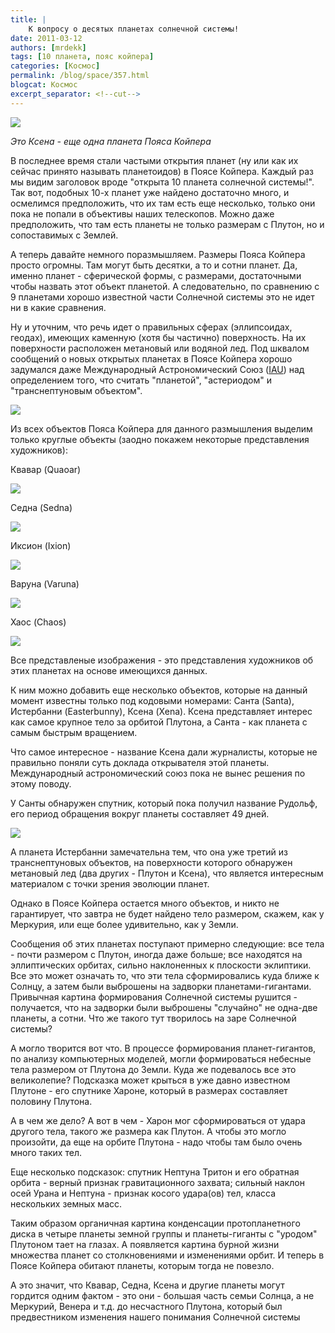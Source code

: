```yaml
---
title: |
    К вопросу о десятых планетах солнечной системы!
date: 2011-03-12
authors: [mrdekk]
tags: [10 планета, пояс койпера]
categories: [Космос]
permalink: /blog/space/357.html
blogcat: Космос
excerpt_separator: <!--cut-->
---
```



![](http://itw66.ru/uploads/images/00/00/01/2011/03/12/c984c5.jpg)

_Это Ксена - еще одна планета Пояса Койпера_

В последнее время стали частыми открытия планет (ну или как их сейчас принято называть планетоидов) в Поясе Койпера. Каждый раз мы видим заголовок вроде "открыта 10 планета солнечной системы!". Так вот, подобных 10-х планет уже найдено достаточно много, и осмелимся предположить, что их там есть еще несколько, только они пока не попали в объективы наших телескопов. Можно даже предположить, что там есть планеты не только размерам с Плутон, но и сопоставимых с Землей.


<!--cut-->


А теперь давайте немного поразмышляем. Размеры Пояса Койпера просто огромны. Там могут быть десятки, а то и сотни планет. Да, именно планет - сферической формы, с размерами, достаточными чтобы назвать этот объект планетой. А следовательно, по сравнению с 9 планетами хорошо известной части Солнечной системы это не идет ни в какие сравнения. 

Ну и уточним, что речь идет о правильных сферах (эллипсоидах, геодах), имеющих каменную (хотя бы частично) поверхность. На их поверхности расположен метановый или водяной лед. Под шквалом сообщений о новых открытых планетах в Поясе Койпера хорошо задумался даже Международный Астрономический Союз ([IAU](http://www.iau.org/)) над определением того, что считать "планетой", "астериодом" и "транснептуновым объектом".


![](http://itw66.ru/uploads/images/00/00/01/2011/03/12/5d49be.jpg)


Из всех объектов Пояса Койпера для данного размышления выделим только круглые объекты (заодно покажем некоторые представления художников):

Квавар (Quaoar)

![](http://itw66.ru/uploads/images/00/00/01/2011/03/12/5b48fb.jpg)


Седна (Sedna)

![](http://itw66.ru/uploads/images/00/00/01/2011/03/12/4f03be.jpg)


Иксион (Ixion)

![](http://itw66.ru/uploads/images/00/00/01/2011/03/12/0273e9.jpg)


Варуна (Varuna)

![](http://itw66.ru/uploads/images/00/00/01/2011/03/12/f28135.png)


Хаос (Chaos)

![](http://itw66.ru/uploads/images/00/00/01/2011/03/12/eb8550.jpg)


Все представленые изображения - это представления художников об этих планетах на основе имеющихся данных.

К ним можно добавить еще несколько объектов, которые на данный момент известны только под кодовыми номерами: Санта (Santa), Истербанни (Easterbunny), Ксена (Xena). Ксена представляет интерес как самое крупное тело за орбитой Плутона, а Санта - как планета с самым быстрым вращением.

Что самое интересное - название Ксена дали журналисты, которые не правильно поняли суть доклада открывателя этой планеты. Международный астрономический союз пока не вынес решения по этому поводу.

У Санты обнаружен спутник, который пока получил название Рудольф, его период обращения вокруг планеты составляет 49 дней.


![](http://itw66.ru/uploads/images/00/00/01/2011/03/12/f6a68a.jpg)


А планета Истербанни замечательна тем, что она уже третий из транснептуновых объектов, на поверхности которого обнаружен метановый лед (два других - Плутон и Ксена), что является интересным материалом с точки зрения эволюции планет.

Однако в Поясе Койпера остается много объектов, и никто не гарантирует, что завтра не будет найдено тело размером, скажем, как у Меркурия, или еще более удивительно, как у Земли.

Сообщения об этих планетах поступают примерно следующие: все тела - почти размером с Плутон, иногда даже больше; все находятся на эллиптических орбитах, сильно наклоненных к плоскости эклиптики. Все это может означать то, что эти тела сформировались куда ближе к Солнцу, а затем были выброшены на задворки планетами-гигантами. Привычная картина формирования Солнечной системы рушится - получается, что на задворки были выброшены "случайно" не одна-две планеты, а сотни. Что же такого тут творилось на заре Солнечной системы?

А могло творится вот что. В процессе формирования планет-гигантов, по анализу компьютерных моделей, могли формироваться небесные тела размером от Плутона до Земли. Куда же подевалось все это великолепие? Подсказка может крыться в уже давно известном Плутоне - его спутнике Хароне, который в размерах составляет половину Плутона. 

А в чем же дело? А вот в чем - Харон мог сформироваться от удара другого тела, такого же размера как Плутон. А чтобы это могло произойти, да еще на орбите Плутона - надо чтобы там было очень много таких тел. 

Еще несколько подсказок: спутник Нептуна Тритон и его обратная орбита - верный признак гравитационного захвата; сильный наклон осей Урана и Нептуна - признак косого удара(ов) тел, класса нескольких земных масс.

Таким образом органичная картина конденсации протопланетного диска в четыре планеты земной группы и планеты-гиганты с "уродом" Плутоном тает на глазах. А появляется картина бурной жизни множества планет со столкновениями и изменениями орбит. И теперь в Поясе Койпера обитают планеты, которым тогда не повезло.

А это значит, что Квавар, Седна, Ксена и другие планеты могут гордится одним фактом - это они - большая часть семьи Солнца, а не Меркурий, Венера и т.д. до несчастного Плутона, который был предвестником изменения нашего понимания Солнечной системы
